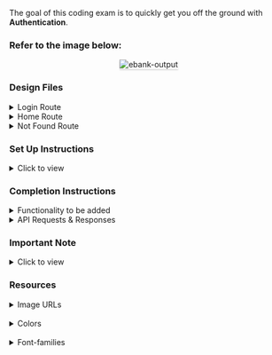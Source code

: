 The goal of this coding exam is to quickly get you off the ground with **Authentication**.

### Refer to the image below:

<div style="text-align: center;">
    <img src="https://assets.ccbp.in/frontend/content/react-js/ebank-output-v2.gif" alt="ebank-output" style="max-width:70%;box-shadow:0 2.8px 2.2px rgba(0, 0, 0, 0.12)">
</div>

### Design Files

<details>
<summary>Login Route</summary>

- [Medium (Size >= 768px), Large (Size >= 992px) and Extra Large (Size >= 1200px) - Login](https://assets.ccbp.in/frontend/react-js/ebank-login-route-img.png)
- [Medium (Size >= 768px), Large (Size >= 992px) and Extra Large (Size >= 1200px) - Login Failure](https://assets.ccbp.in/frontend/react-js/ebank-login-failure-route-img.png)

</details>

<details>
<summary>Home Route</summary>

- [Medium (Size >= 768px), Large (Size >= 992px) and Extra Large (Size >= 1200px) - Home](https://assets.ccbp.in/frontend/react-js/ebank-home-route-img.png)

</details>

<details>
<summary>Not Found Route</summary>

- [Medium (Size >= 768px), Large (Size >= 992px) and Extra Large (Size >= 1200px) - Home](https://assets.ccbp.in/frontend/react-js/ebank-not-found-route-img.png)

</details>

### Set Up Instructions

<details>
<summary>Click to view</summary>

- Download dependencies by running `npm install`
- Start up the app using `npm start`
</details>

### Completion Instructions

<details>
<summary>Functionality to be added</summary>
<br/>

The app must have the following functionalities

- **Login Route**

  - When invalid credentials are provided and the **Login** button is clicked, then the error message received from the response should be displayed
  - When valid credentials are provided and the **Login** button is clicked, then the page should be navigated to the Home Route
  - When an unauthenticated user tries to access the Home Route, then the page should be navigated to Login Route
  - When an authenticated user tries to access the Home Route, then the page should be navigated to the Home Route

- **Home Route**

  - When an _authenticated_ user tries to access the Login Route, then the page should be navigated to the Home Route
  - When the **Logout** button is clicked, then the page should be navigated to the Login Route

- **Not Found Route**
  - When a random path is provided in the URL, then the page should be navigated to the Not Found Route

</details>

<details>

<summary>API Requests & Responses</summary>
<br/>

**loginApiUrl**

#### API: `https://apis.ccbp.in/ebank/login`

#### Method: `POST`

#### Request:

```json
{
  "user_id": 142420,
  "pin": 231225
}
```

#### Description:

Returns a response based on the credentials provided

#### Sample Success Response:

```json
{
  "jwt_token": "eyJhbGciOiJIUzI1NiIsInR5cCI6IkpXVCJ9.eyJ1c2VybmFtZSI6IjE0MjQyMCIsInJvbGUiOiJQUklNRV9VU0VSIiwiaWF0IjoxNjM0MDk4NzYyfQ.ZUCC2J2zBjRhLVa1EI_4EnkZ-M-7hoVZoZFAu8GTmEQ"
}
```

#### Sample Failure Response:

```json
{
  "status_code": 401,
  "error_msg": "Invalid user ID"
}
```

</details>

### Important Note

<details>
<summary>Click to view</summary>

<br/>

**The following instructions are required for the tests to pass**

- Home Route should consist of `/` in the URL path
- Login Route should consist of `/ebank/login` in the URL path
- No need to use the `BrowserRouter` in `App.js` as we have already included in `index.js`

- User credentials

  ```text
   User ID: 142420
   PIN: 231225

  ```

</details>

### Resources

<details>
<summary>Image URLs</summary>

- [https://assets.ccbp.in/frontend/react-js/ebank-login-img.png](https://assets.ccbp.in/frontend/react-js/ebank-login-img.png) alt should be **website login**

- [https://assets.ccbp.in/frontend/react-js/ebank-logo-img.png](https://assets.ccbp.in/frontend/react-js/ebank-logo-img.png) alt should be **website logo**

- [https://assets.ccbp.in/frontend/react-js/ebank-digital-card-img.png](https://assets.ccbp.in/frontend/react-js/ebank-digital-card-img.png) alt should be **digital card**

- [https://assets.ccbp.in/frontend/react-js/ebank-not-found-img.png](https://assets.ccbp.in/frontend/react-js/ebank-not-found-img.png) alt should be **not found**

</details>
<br/>
<details>
<summary>Colors</summary>

<br/>

<div style="background-color: #152850; width: 150px; padding: 10px; color: white">Hex: #152850</div>
<div style="background-color: #e0eefe; width: 150px; padding: 10px; color: black">Hex: #e0eefe</div>
<div style="background-color: #183b56; width: 150px; padding: 10px; color: white">Hex: #183b56</div>
<div style="background-color: #5a7184; width: 150px; padding: 10px; color: white">Hex: #5a7184</div>
<div style="background-color: #ffffff; width: 150px; padding: 10px; color: black">Hex: #ffffff</div>
<div style="background-color: #c3cad9; width: 150px; padding: 10px; color: black">Hex: #c3cad9</div>
<div style="background-color: #1565d8; width: 150px; padding: 10px; color: white">Hex: #1565d8</div>
<div style="background-color: #ff0b37; width: 150px; padding: 10px; color: white">Hex: #ff0b37</div>
<div style="background-color: #f8fafc; width: 150px; padding: 10px; color: black">Hex: #f8fafc</div>

</details>
<br/>
<details>

<summary>Font-families</summary>

- Roboto

</details>

